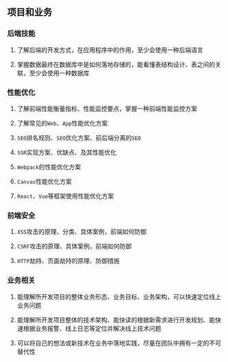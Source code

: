 ## 项目和业务

### 后端技能

1. 了解后端的开发方式，在应用程序中的作用，至少会使用一种后端语言

2. 掌握数据最终在数据库中是如何落地存储的，能看懂表结构设计、表之间的关联，至少会使用一种数据库

### 性能优化

1. 了解前端性能衡量指标、性能监控要点，掌握一种前端性能监控方案

2. 了解常见的`Web`、`App`性能优化方案

3. `SEO`排名规则、`SEO`优化方案、前后端分离的`SEO`

4. `SSR`实现方案、优缺点、及其性能优化

5. `Webpack`的性能优化方案

6. `Canvas`性能优化方案

7. `React`、`Vue`等框架使用性能优化方案

### 前端安全

1. `XSS`攻击的原理、分类、具体案例，前端如何防御

2. `CSRF`攻击的原理、具体案例，前端如何防御

3. `HTTP`劫持、页面劫持的原理、防御措施

### 业务相关

1. 能理解所开发项目的整体业务形态、业务目标、业务架构，可以快速定位线上业务问题

2. 能理解所开发项目整体的技术架构、能快读的根据新需求进行开发规划、能快速根据业务报警、线上日志等定位并解决线上技术问题

3. 可以将自己的想法或新技术在业务中落地实践，尽量在团队中拥有一定的不可替代性